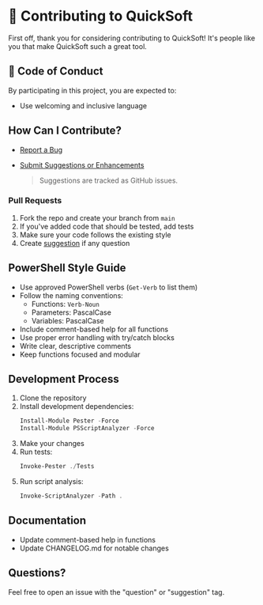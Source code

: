 #  🎊 Contributing to QuickSoft

First off, thank you for considering contributing to QuickSoft! It's people like you that make QuickSoft such a great tool.

## 📖 Code of Conduct

By participating in this project, you are expected to:
- Use welcoming and inclusive language

##  How Can I Contribute?

* [Report a Bug](https://github.com/AutomateSilent/QuickSoft/issues/new?template=bug_report.yml)
* [Submit Suggestions or Enhancements](https://github.com/AutomateSilent/QuickSoft/issues/new?template=suggestion.yml)
  
  > Suggestions are tracked as GitHub issues.

### Pull Requests

1. Fork the repo and create your branch from `main`
2. If you've added code that should be tested, add tests
3. Make sure your code follows the existing style
4. Create [suggestion](https://github.com/AutomateSilent/QuickSoft/issues/new?template=suggestion.yml) if any question

## PowerShell Style Guide

- Use approved PowerShell verbs (`Get-Verb` to list them)
- Follow the naming conventions:
  - Functions: `Verb-Noun`
  - Parameters: PascalCase
  - Variables: PascalCase
- Include comment-based help for all functions
- Use proper error handling with try/catch blocks
- Write clear, descriptive comments
- Keep functions focused and modular

## Development Process

1. Clone the repository
2. Install development dependencies:
   ```powershell
   Install-Module Pester -Force
   Install-Module PSScriptAnalyzer -Force
   ```
3. Make your changes
4. Run tests:
   ```powershell
   Invoke-Pester ./Tests
   ```
5. Run script analysis:
   ```powershell
   Invoke-ScriptAnalyzer -Path .
   ```

## Documentation

- Update comment-based help in functions
- Update CHANGELOG.md for notable changes

## Questions?

Feel free to open an issue with the "question" or "suggestion" tag.
